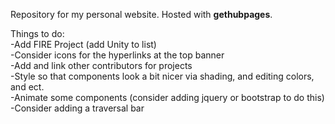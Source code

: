 Repository for my personal website. Hosted with **gethubpages**.

Things to do: <br />
-Add FIRE Project (add Unity to list) <br />
-Consider icons for the hyperlinks at the top banner <br />
-Add and link other contributors for projects <br />
-Style so that components look a bit nicer via shading, and editing colors, and ect. <br />
-Animate some components (consider adding jquery or bootstrap to do this) <br />
-Consider adding a traversal bar

